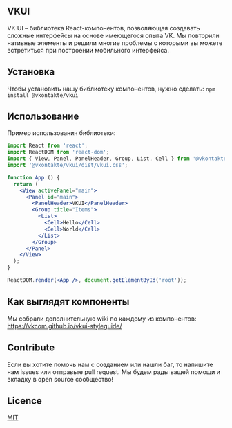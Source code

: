 ## VKUI

VK UI – библиотека React-компонентов, позволяющая создавать сложные интерфейсы на основе имеющегося опыта VK. Мы повторили нативные элементы и решили многие проблемы с которыми вы можете встретиться при построении мобильного интерфейса.

## Установка

Чтобы установить нашу библиотеку компонентов, нужно сделать:
``npm install @vkontakte/vkui``

## Использование

Пример использования библиотеки:
```jsx static
import React from 'react';
import ReactDOM from 'react-dom';
import { View, Panel, PanelHeader, Group, List, Cell } from '@vkontakte/vkui';
import '@vkontakte/vkui/dist/vkui.css';

function App () {
  return (
    <View activePanel="main">
      <Panel id="main">
        <PanelHeader>VKUI</PanelHeader>
        <Group title="Items">
          <List>
            <Cell>Hello</Cell>
            <Cell>World</Cell>
          </List>
        </Group>
      </Panel>
    </View>
  );
}

ReactDOM.render(<App />, document.getElementById('root'));
```

## Как выглядят компоненты

Мы собрали дополнительную wiki по каждому из компонентов:
https://vkcom.github.io/vkui-styleguide/

## Contribute

Если вы хотите помочь нам с созданием или нашли баг, то напишите нам issues или отправьте pull request. 
Мы будем рады ващей помощи и вкладку в open source сообщество!

## Licence

[MIT](https://choosealicense.com/licenses/mit/)
